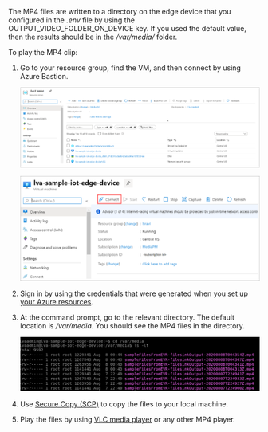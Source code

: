 The MP4 files are written to a directory on the edge device that you configured in the *.env* file by using the OUTPUT_VIDEO_FOLDER_ON_DEVICE key. If you used the default value, then the results should be in the */var/media/* folder.

To play the MP4 clip:

1. Go to your resource group, find the VM, and then connect by using Azure Bastion.

    ![Resource group](../../../media/quickstarts/resource-group.png)
    
    ![VM](../../../media/quickstarts/virtual-machine.png)
1. Sign in by using the credentials that were generated when you [set up your Azure resources](../../../detect-motion-emit-events-quickstart.md#set-up-azure-resources). 
1. At the command prompt, go to the relevant directory. The default location is */var/media*. You should see the MP4 files in the directory.

    ![Output](../../../media/quickstarts/samples-output.png) 

1. Use [Secure Copy (SCP)](../../../../../virtual-machines/linux/copy-files-to-linux-vm-using-scp.md) to copy the files to your local machine. 
1. Play the files by using [VLC media player](https://www.videolan.org/vlc/) or any other MP4 player.
